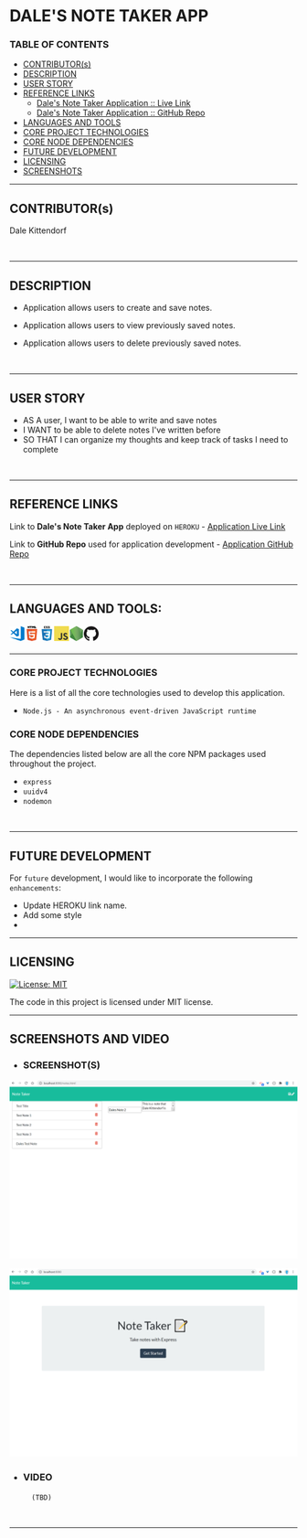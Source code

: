 # DALE'S NOTE TAKER APP

### TABLE OF CONTENTS

- [CONTRIBUTOR(s)](#CONTRIBUTOR(s))
- [DESCRIPTION](#DESCRIPTION)
- [USER STORY](#USER-STORY)
- [REFERENCE LINKS](#REFERENCE-LINKS)
  - [Dale's Note Taker Application :: Live Link](https://frozen-mesa-87445.herokuapp.com/)
  - [Dale's Note Taker Application :: GitHub Repo](https://drkittendorf.github.io/11-note-taker/)
- [LANGUAGES AND TOOLS](#LANGUAGES-AND-TOOLS)
- [CORE PROJECT TECHNOLOGIES](#CORE-PROJECT-TECHNOLOGIES)
- [CORE NODE DEPENDENCIES](#CORE-NODE-DEPENDENCIES)
- [FUTURE DEVELOPMENT](#FUTURE-DEVELOPMENT)
- [LICENSING](#LICENSING)
- [SCREENSHOTS](#SCREENSHOTS-AND-VIDEO)

---
## CONTRIBUTOR(s)
Dale Kittendorf

<br>

---

## DESCRIPTION

- Application allows users to create and save notes.

- Application allows users to view previously saved notes.

 - Application allows users to delete previously saved notes.

<br>

---

## USER STORY
- AS A user, I want to be able to write and save notes
- I WANT to be able to delete notes I've written before
- SO THAT I can organize my thoughts and keep track of tasks I need to complete

<br> 

---

## REFERENCE LINKS

Link to **Dale's Note Taker App** deployed on `HEROKU` - [Application Live Link](https://frozen-mesa-87445.herokuapp.com/)

Link to **GitHub Repo** used for application development - [Application GitHub Repo](https://drkittendorf.github.io/11-note-taker/)

<br>

---

## LANGUAGES AND TOOLS:
<img align="left" alt="Visual Studio Code" width="26px" src="https://raw.githubusercontent.com/github/explore/80688e429a7d4ef2fca1e82350fe8e3517d3494d/topics/visual-studio-code/visual-studio-code.png" />
<img align="left" alt="HTML5" width="26px" src="https://raw.githubusercontent.com/github/explore/80688e429a7d4ef2fca1e82350fe8e3517d3494d/topics/html/html.png" />
<img align="left" alt="CSS3" width="26px" src="https://raw.githubusercontent.com/github/explore/80688e429a7d4ef2fca1e82350fe8e3517d3494d/topics/css/css.png" />
<img align="left" alt="JavaScript" width="26px" src="https://raw.githubusercontent.com/github/explore/80688e429a7d4ef2fca1e82350fe8e3517d3494d/topics/javascript/javascript.png" />
<img align="left" alt="Node.js" width="26px" src="https://raw.githubusercontent.com/github/explore/80688e429a7d4ef2fca1e82350fe8e3517d3494d/topics/nodejs/nodejs.png" />
<img align="left" alt="GitHub" width="26px" src="https://raw.githubusercontent.com/github/explore/78df643247d429f6cc873026c0622819ad797942/topics/github/github.png" />

<br>
<br>

---

### CORE PROJECT TECHNOLOGIES

Here is a list of all the core technologies used to develop this application.

- `Node.js - An asynchronous event-driven JavaScript runtime`

### CORE NODE DEPENDENCIES

The dependencies listed below are all the core NPM packages used throughout the project.

- `express`
- `uuidv4`
- `nodemon` 

<br>

---

## FUTURE DEVELOPMENT

For `future` development, I would like to incorporate the following `enhancements`:

- Update HEROKU link name.
- Add some style
- 


---


## LICENSING
[![License: MIT](https://img.shields.io/badge/License-MIT-yellow.svg)](https://opensource.org/licenses/MIT)  

The code in this project is licensed under MIT license.

---

## SCREENSHOTS AND VIDEO

- ### SCREENSHOT(S)  
![screenshot1](public/assets/notetakerscreenshot.png)

![screenshot2](public/assets/notetakerscreenshot-index.png)
<br>

- ### VIDEO
        (TBD)
<br>

---
